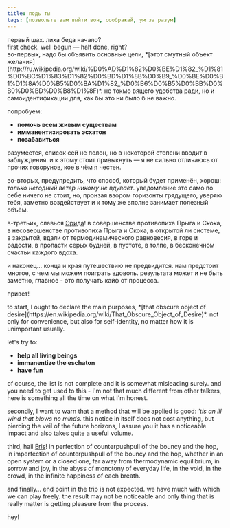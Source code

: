 ```yaml
---
title: подь ты
tags: [позвольте вам выйти вон, соображай, ум за разум]
---
```

<div class="ru">
первый шах. лиха беда начало?
</div>
<div class="en">
first check. well begun — half done, right?
</div>
<!--lurk-->
<div class="ru">
во-первых, надо бы объявить основные цели, *[этот смутный объект желания](http://ru.wikipedia.org/wiki/%D0%AD%D1%82%D0%BE%D1%82_%D1%81%D0%BC%D1%83%D1%82%D0%BD%D1%8B%D0%B9_%D0%BE%D0%B1%D1%8A%D0%B5%D0%BA%D1%82_%D0%B6%D0%B5%D0%BB%D0%B0%D0%BD%D0%B8%D1%8F)*. не токмо вящего удобства ради, но и самоидентификации для, как бы это ни было б не важно.

попробуем:

  * **помочь всем живым существам**
  * **имманентизировать эсхатон**
  * **позабавиться**

разумеется, список сей не полон, но в некоторой степени вводит в заблуждения. и к этому стоит привыкнуть — я не сильно отличаюсь от прочих говорунов, кое в чём я честен.

во-вторых, предупредить, что способ, который будет применён, хорош: *только негодный ветер никому не вдувает*. уведомление это само по себе ничего не стоит, но, пронзая взором горизонты грядущего, уверяю тебя, заметно воздействует и к тому же вполне занимает полезный объём.

в-третьих, славься [Эрида](http://ru.wikipedia.org/wiki/%D0%AD%D1%80%D0%B8%D0%B4%D0%B0_(%D0%BC%D0%B8%D1%84%D0%BE%D0%BB%D0%BE%D0%B3%D0%B8%D1%8F))! в совершенстве противопиха Прыга и Скока, в несовершенстве противопиха Прыга и Скока, в открытой ли системе, в закрытой, вдали от термодинамического равновесия, в горе и радости, в пропасти серых будней, в пустоте, в толпе, в бесконечном счастьи каждого вдоха.

и наконец… конца и края путешествию не предвидится. нам предстоит многое, с чем мы можем поиграть вдоволь. результата может и не быть заметно, главное - это получать кайф от процесса.

привет!
</div>
<div class="en">
to start, I ought to declare the main purposes, *[that obscure object of desire](https://en.wikipedia.org/wiki/That_Obscure_Object_of_Desire)*. not only for convenience, but also for self-identity, no matter how it is unimportant usually.

let's try to:

  * **help all living beings**
  * **immanentize the eschaton**
  * **have fun**

of course, the list is not complete and it is somewhat misleading surely. and you need to get used to this - I'm not that much different from other talkers, here is something all the time on what I'm honest.

secondly, I want to warn that a method that will be applied is good: *'tis an ill wind that blows no minds*. this notice in itself does not cost anything, but piercing the veil of the future horizons, I assure you it has a noticeable impact and also takes quite a useful volume.

third, hail [Eris](https://en.wikipedia.org/wiki/Eris_(mythology))! in perfection of counterpushpull of the bouncy and the hop, in imperfection of counterpushpull of the bouncy and the hop, whether in an open system or a closed one, far away from thermodynamic equilibrium, in sorrow and joy, in the abyss of monotony of everyday life, in the void, in the crowd, in the infinite happiness of each breath.

and finally… end point in the trip is not expected. we have much with which we can play freely. the result may not be noticeable and only thing that is really matter is getting pleasure from the process.

hey!
</div>
